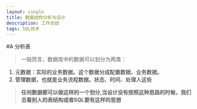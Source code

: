 ```yaml
---
layout: single
title: 数据结构分析与设计
description: 工作总结
tags: SQL技术
---
```

#A 分析表
>一般而言，数据库中的数据可以划分为两类：
1. 元数据：实际的业务数据。这个数据分成配置数据、业务数据。
2. 管理数据，也就是业务流程数据。状态、时间、处理人这些

>**任何数据都可以做这样的一个划分,当设计没有按照这种思路的时候，我们去看别人的表结构或者SQL要有这样的思想**